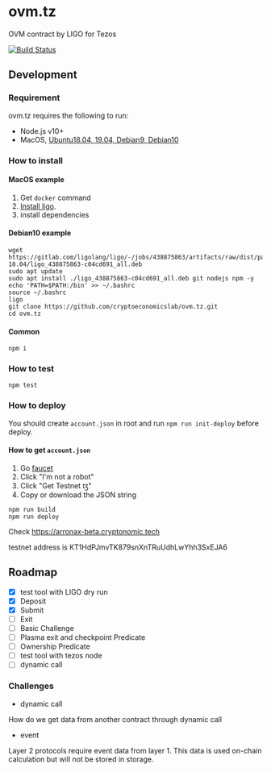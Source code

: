 # ovm.tz

OVM contract by LIGO for Tezos

[![Build Status](https://github.com/cryptoeconomicslab/ovm.tz/workflows/Test/badge.svg?branch=master)](https://github.com/cryptoeconomicslab/ovm.tz/actions)

## Development

### Requirement
ovm.tz requires the following to run:

- Node.js v10+
- MacOS, [Ubuntu18.04, 19.04, Debian9, Debian10](https://ligolang.org/docs/intro/installation#debian-linux-package-installation)

### How to install

#### MacOS example
1. Get `docker` command
2. [Install ligo](https://ligolang.org/docs/intro/installation/).
3. install dependencies

#### Debian10 example
```
wget https://gitlab.com/ligolang/ligo/-/jobs/438875863/artifacts/raw/dist/package/ubuntu-18.04/ligo_438875863-c04cd691_all.deb
sudo apt update
sudo apt install ./ligo_438875863-c04cd691_all.deb git nodejs npm -y
echo 'PATH=$PATH:/bin' >> ~/.bashrc
source ~/.bashrc
ligo
git clone https://github.com/cryptoeconomicslab/ovm.tz.git
cd ovm.tz
```

#### Common
```
npm i
```

### How to test

```
npm test
```

### How to deploy

You should create `account.json` in root and run `npm run init-deploy` before deploy.

#### How to get `account.json`
1. Go [faucet](https://faucet.tzalpha.net/)
2. Click "I'm not a robot"
3. Click "Get Testnet ꜩ"
4. Copy or download the JSON string


```
npm run build
npm run deploy
```

Check https://arronax-beta.cryptonomic.tech

testnet address is KT1HdPJmvTK879snXnTRuUdhLwYhh3SxEJA6

## Roadmap

- [x] test tool with LIGO dry run
- [x] Deposit
- [x] Submit
- [ ] Exit
- [ ] Basic Challenge
- [ ] Plasma exit and checkpoint Predicate
- [ ] Ownership Predicate
- [ ] test tool with tezos node
- [ ] dynamic call

### Challenges

- dynamic call

How do we get data from another contract through dynamic call

- event

Layer 2 protocols require event data from layer 1. This data is used on-chain calculation but will not be stored in storage.
